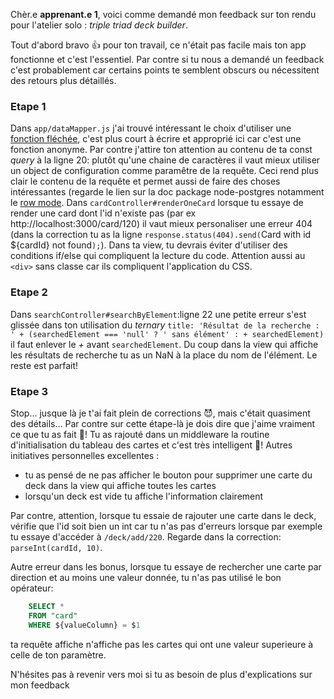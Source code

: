Chèr.e **apprenant.e 1**, voici comme demandé mon feedback sur ton rendu pour l'atelier solo : *triple triad deck builder*.

Tout d'abord bravo 👍 pour ton travail, ce n'était pas facile mais ton app fonctionne et c'est l'essentiel. Par contre si tu nous a demandé un feedback c'est probablement car certains points te semblent obscurs ou nécessitent des retours plus détaillés.

### Etape 1
Dans `app/dataMapper.js` j'ai trouvé intéressant le choix d'utiliser une [fonction fléchée](https://developer.mozilla.org/fr/docs/Web/JavaScript/Reference/Functions/Arrow_functions), c'est plus court à écrire et approprié ici car c'est une fonction anonyme.
Par contre j'attire ton attention au contenu de ta const *query* à la ligne 20: plutôt qu'une chaine de caractères il vaut mieux utiliser un object de configuration comme paramêtre de la requête. Ceci rend plus clair le contenu de la requête et permet aussi de faire des choses intéressantes (regarde le lien sur la doc package node-postgres notamment le [row mode](https://node-postgres.com/features/queries#row-mode).
Dans `cardController#renderOneCard` lorsque tu essaye de render une card dont l'id n'existe pas (par ex http://localhost:3000/card/120) il vaut mieux personaliser une erreur 404 (dans la correction tu as la ligne `response.status(404).send(`Card with id ${cardId} not found`);`).
Dans ta view, tu devrais éviter d'utiliser des conditions if/else qui compliquent la lecture du code. Attention aussi au `<div>` sans classe car ils compliquent l'application du CSS.

### Etape  2
Dans `searchController#searchByElement`:ligne 22 une petite erreur s'est glissée dans ton utilisation du *ternary* `title: 'Résultat de la recherche : ' + (searchedElement === 'null' ? ' sans élément' : + searchedElement)` il faut enlever le *+* avant `searchedElement`.
Du coup dans la view qui affiche les résultats de recherche tu as un NaN à la place du nom de l'élément.
Le reste est parfait!

### Etape 3
Stop...  jusque là je t'ai fait plein de corrections 😈, mais c'était quasiment des détails... Par contre sur cette étape-là je dois dire que j'aime vraiment ce que tu as fait 👏! Tu as rajouté dans un middleware la routine d'initialisation du tableau des cartes et c'est très intelligent 🧠!
Autres initiatives personnelles excellentes :
* tu as pensé de ne pas afficher le bouton pour supprimer une carte du deck dans la view qui affiche toutes les cartes
* lorsqu'un deck est vide tu affiche l'information clairement

Par contre, attention, lorsque tu essaie de rajouter une carte dans le deck, vérifie que l'id soit bien un int car tu n'as pas d'erreurs lorsque par exemple tu essaye d'accéder à `/deck/add/220`. Regarde dans la correction: `parseInt(cardId, 10)`.

Autre erreur dans les bonus, lorsque tu essaye de rechercher une carte par direction et au moins une valeur donnée, tu n'as pas utilisé le bon opérateur:

```sql
    SELECT *
    FROM "card"
    WHERE ${valueColumn} = $1
```

ta requête affiche n'affiche pas les cartes qui ont une valeur superieure à celle de ton paramètre.

N'hésites pas à revenir vers moi si tu as besoin de plus d'explications sur mon feedback
